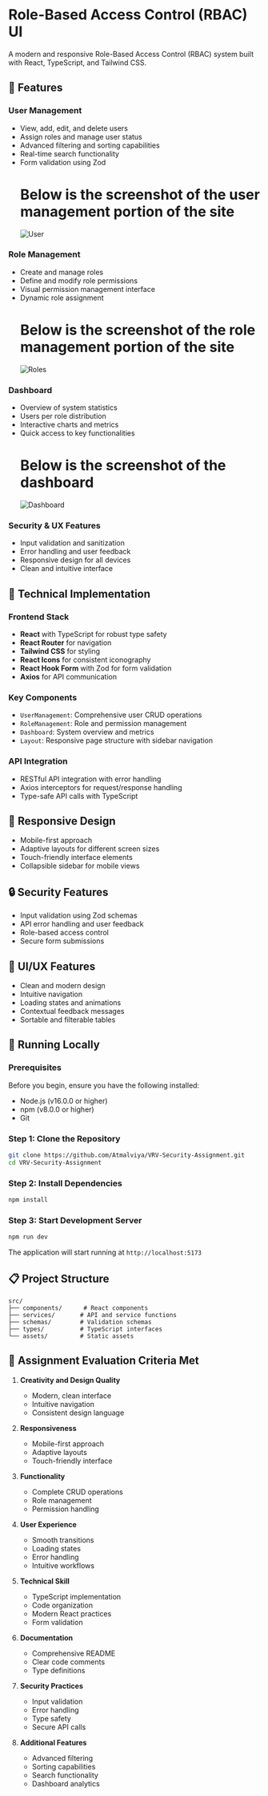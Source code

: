 # Role-Based Access Control (RBAC) UI

A modern and responsive Role-Based Access Control (RBAC) system built with React, TypeScript, and Tailwind CSS.

## 🌟 Features

### User Management
- View, add, edit, and delete users
- Assign roles and manage user status
- Advanced filtering and sorting capabilities
- Real-time search functionality
- Form validation using Zod
  # Below is the screenshot of the user management portion of the site
  ![User](https://github.com/user-attachments/assets/a8cbfa7b-53e5-4b2f-8009-3d21ca2acac4)

### Role Management
- Create and manage roles
- Define and modify role permissions
- Visual permission management interface
- Dynamic role assignment
  # Below is the screenshot of the role management portion of the site
  ![Roles](https://github.com/user-attachments/assets/2d57d44f-38d5-4d6e-bbb1-fbd412ca69b4)

### Dashboard
- Overview of system statistics
- Users per role distribution
- Interactive charts and metrics
- Quick access to key functionalities
  # Below is the screenshot of the dashboard
  ![Dashboard](https://github.com/user-attachments/assets/5647bb8d-3572-47bb-a020-6836f822e55a)

  

### Security & UX Features
- Input validation and sanitization
- Error handling and user feedback
- Responsive design for all devices
- Clean and intuitive interface

## 🚀 Technical Implementation

### Frontend Stack
- **React** with TypeScript for robust type safety
- **React Router** for navigation
- **Tailwind CSS** for styling
- **React Icons** for consistent iconography
- **React Hook Form** with Zod for form validation
- **Axios** for API communication

### Key Components
- `UserManagement`: Comprehensive user CRUD operations
- `RoleManagement`: Role and permission management
- `Dashboard`: System overview and metrics
- `Layout`: Responsive page structure with sidebar navigation

### API Integration
- RESTful API integration with error handling
- Axios interceptors for request/response handling
- Type-safe API calls with TypeScript

## 📱 Responsive Design
- Mobile-first approach
- Adaptive layouts for different screen sizes
- Touch-friendly interface elements
- Collapsible sidebar for mobile views

## 🔒 Security Features
- Input validation using Zod schemas
- API error handling and user feedback
- Role-based access control
- Secure form submissions

## 🎨 UI/UX Features
- Clean and modern design
- Intuitive navigation
- Loading states and animations
- Contextual feedback messages
- Sortable and filterable tables

## 🚀 Running Locally

### Prerequisites

Before you begin, ensure you have the following installed:
- Node.js (v16.0.0 or higher)
- npm (v8.0.0 or higher)
- Git

### Step 1: Clone the Repository

```bash
git clone https://github.com/Atmalviya/VRV-Security-Assignment.git
cd VRV-Security-Assignment
```

### Step 2: Install Dependencies

```bash
npm install
```

### Step 3: Start Development Server

```bash
npm run dev
```

The application will start running at `http://localhost:5173`


## 📋 Project Structure
```
src/
├── components/      # React components
├── services/       # API and service functions
├── schemas/        # Validation schemas
├── types/          # TypeScript interfaces
└── assets/         # Static assets
```

## 📝 Assignment Evaluation Criteria Met

1. **Creativity and Design Quality**
   - Modern, clean interface
   - Intuitive navigation
   - Consistent design language

2. **Responsiveness**
   - Mobile-first approach
   - Adaptive layouts
   - Touch-friendly interface

3. **Functionality**
   - Complete CRUD operations
   - Role management
   - Permission handling

4. **User Experience**
   - Smooth transitions
   - Loading states
   - Error handling
   - Intuitive workflows

5. **Technical Skill**
   - TypeScript implementation
   - Code organization
   - Modern React practices
   - Form validation

6. **Documentation**
   - Comprehensive README
   - Clear code comments
   - Type definitions

7. **Security Practices**
   - Input validation
   - Error handling
   - Type safety
   - Secure API calls

8. **Additional Features**
   - Advanced filtering
   - Sorting capabilities
   - Search functionality
   - Dashboard analytics
